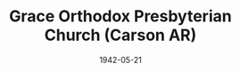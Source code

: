 ---
date: &id001 1942-05-21
end_date: null
location:
  address: 22511 South Figueroa Street
  city: Carson
  state: AR
minister:
- end: 1943-01-01
  name: Floyd Hamilton
  start: 1942-05-21
  type: pastor
- end: 1949-01-01
  name: Robert Graham
  start: 1943-01-01
  type: pastor
- end: 1962-01-01
  name: David Calderwood
  start: 1949-01-01
  type: pastor
- end: 1968-01-01
  name: William Bomer
  start: 1962-01-01
  type: pastor
- end: 1971-01-01
  name: Calvin Malcor
  start: 1969-01-01
  type: pastor
- end: 1976-01-01
  name: Bruce Coie
  start: 1972-01-01
  type: pastor
- end: 1983-01-01
  name: Arthur Ames
  start: 1976-01-01
  type: pastor
- end: 2003-01-01
  name: Rollin Keller
  start: 1983-01-01
  type: pastor
- end: 2008-01-01
  name: Dale Hanaoka
  start: 2005-01-01
  type: pastor
- end: null
  name: Joshua P. Lyon
  start: 2013-01-01
  type: pastor
ministers:
- Floyd Hamilton
- Robert Graham
- David Calderwood
- William Bomer
- Calvin Malcor
- Bruce Coie
- Arthur Ames
- Rollin Keller
- Dale Hanaoka
- Joshua P. Lyon
name: Grace Orthodox Presbyterian Church
names:
- end: null
  name: Grace Orthodox Presbyterian Church
  start: 1942-05-21
origination_date: *id001
raw_data: "AR    Carson\n\nGrace Orthodox Presbyterian Church  (May 21, 1942\u2013\
  \ )\n22511 South Figueroa Street\nPastors: Floyd Hamilton, 1942\u201343\nRobert\
  \ Graham, 1943\u201349\nDavid Calderwood, 1949\u201362\nWilliam Bomer, 1962\u2013\
  68\nCalvin Malcor, 1969\u201371\nBruce Coie, 1972\u201376\nArthur Ames, 1976\u2013\
  83\nRollin Keller, 1983\u20132003\nDale Hanaoka, 2005\u20138\nJoshua P. Lyon, 2013\u2013"
received_from: MISSING
states:
- AR
status:
  active: true
  end_date: null
  reason: null
  received_from: null
  withdrawal_to: null
title: Grace Orthodox Presbyterian Church (Carson AR)

---